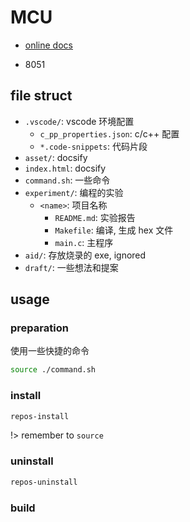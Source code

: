 # MCU

- [online docs](https://dzylikecode.github.io/MCU-8051/)

- 8051

## file struct

- `.vscode/`: vscode 环境配置
  - `c_pp_properties.json`: c/c++ 配置
  - `*.code-snippets`: 代码片段
- `asset/`: docsify
- `index.html`: docsify
- `command.sh`: 一些命令
- `experiment/`: 编程的实验
  - `<name>`: 项目名称
    - `README.md`: 实验报告
    - `Makefile`: 编译, 生成 hex 文件
    - `main.c`: 主程序
- `aid/`: 存放烧录的 exe, ignored
- `draft/`: 一些想法和提案

## usage

### preparation

使用一些快捷的命令

```bash
source ./command.sh
```

### install

```bash
repos-install
```

!> remember to `source`

### uninstall

```bash
repos-uninstall
```

### build
